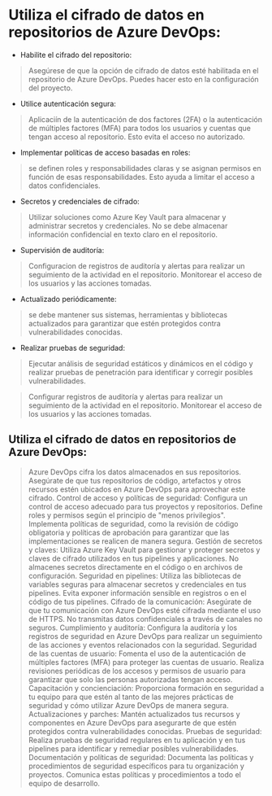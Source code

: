 # Utiliza el cifrado de datos en repositorios de Azure DevOps:

- Habilite el cifrado del repositorio:

> Asegúrese de que la opción de cifrado de datos esté habilitada en el repositorio de Azure DevOps. Puedes hacer esto en la configuración del proyecto.

- Utilice autenticación segura:

> Aplicaciín de la autenticación de dos factores (2FA) o la autenticación de múltiples factores (MFA) para todos los usuarios y cuentas que tengan acceso al repositorio. Esto evita el acceso no autorizado.

- Implementar políticas de acceso basadas en roles:

> se definen roles y responsabilidades claras y se asignan permisos en función de esas responsabilidades. Esto ayuda a limitar el acceso a datos confidenciales.

- Secretos y credenciales de cifrado:

> Utilizar soluciones como Azure Key Vault para almacenar y administrar secretos y credenciales. No se debe almacenar información confidencial en texto claro en el repositorio.

- Supervisión de auditoría:

> Configuracion de registros de auditoría y alertas para realizar un seguimiento de la actividad en el repositorio. Monitorear el acceso de los usuarios y las acciones tomadas.

- Actualizado periódicamente:

> se debe mantener sus sistemas, herramientas y bibliotecas actualizados para garantizar que estén protegidos contra vulnerabilidades conocidas.

- Realizar pruebas de seguridad:

> Ejecutar análisis de seguridad estáticos y dinámicos en el código y realizar pruebas de penetración para identificar y corregir posibles vulnerabilidades.

> Configurar registros de auditoría y alertas para realizar un seguimiento de la actividad en el repositorio. Monitorear el acceso de los usuarios y las acciones tomadas.


## Utiliza el cifrado de datos en repositorios de Azure DevOps:

> Azure DevOps cifra los datos almacenados en sus repositorios. Asegúrate de que tus repositorios de código, artefactos y otros recursos estén ubicados en Azure DevOps para aprovechar este cifrado. Control de acceso y políticas de seguridad:
Configura un control de acceso adecuado para tus proyectos y repositorios. Define roles y permisos según el principio de "menos privilegios". Implementa políticas de seguridad, como la revisión de código obligatoria y políticas de aprobación para garantizar que las implementaciones se realicen de manera segura. Gestión de secretos y claves:
Utiliza Azure Key Vault para gestionar y proteger secretos y claves de cifrado utilizados en tus pipelines y aplicaciones. No almacenes secretos directamente en el código o en archivos de configuración. Seguridad en pipelines:
Utiliza las bibliotecas de variables seguras para almacenar secretos y credenciales en tus pipelines. Evita exponer información sensible en registros o en el código de tus pipelines. Cifrado de la comunicación:
Asegúrate de que tu comunicación con Azure DevOps esté cifrada mediante el uso de HTTPS. No transmitas datos confidenciales a través de canales no seguros. Cumplimiento y auditoría:
Configura la auditoría y los registros de seguridad en Azure DevOps para realizar un seguimiento de las acciones y eventos relacionados con la seguridad. Seguridad de las cuentas de usuario:
Fomenta el uso de la autenticación de múltiples factores (MFA) para proteger las cuentas de usuario. Realiza revisiones periódicas de los accesos y permisos de usuario para garantizar que solo las personas autorizadas tengan acceso. Capacitación y concienciación:
Proporciona formación en seguridad a tu equipo para que estén al tanto de las mejores prácticas de seguridad y cómo utilizar Azure DevOps de manera segura. Actualizaciones y parches:
Mantén actualizados tus recursos y componentes en Azure DevOps para asegurarte de que estén protegidos contra vulnerabilidades conocidas. Pruebas de seguridad:
Realiza pruebas de seguridad regulares en tu aplicación y en tus pipelines para identificar y remediar posibles vulnerabilidades. Documentación y políticas de seguridad:
Documenta las políticas y procedimientos de seguridad específicos para tu organización y proyectos. Comunica estas políticas y procedimientos a todo el equipo de desarrollo.
